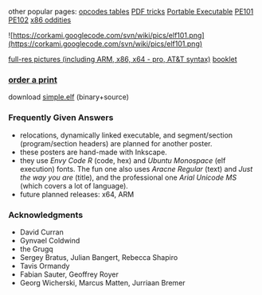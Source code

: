 other popular pages: [opcodes tables](http://opcodes.corkami.com) [PDF tricks](http://pdf.corkami.com) [Portable Executable](http://pe.corkami.com) [PE101](http://pe101.corkami.com) [PE102](http://pe101.corkami.com) [x86 oddities](http://x86.corkami.com)

![https://corkami.googlecode.com/svn/wiki/pics/elf101.png](https://corkami.googlecode.com/svn/wiki/pics/elf101.png)

[full-res pictures (including ARM, x86, x64 - pro, AT&T syntax)](http://imgur.com/a/JEObT) [booklet](https://speakerdeck.com/ange/booklet-elf101-a-linux-executable-walkthrough)

### [order a print](http://www.redbubble.com/people/ange4771) ###

download [simple.elf](https://corkami.googlecode.com/files/elf101.zip) (binary+source)

### Frequently Given Answers ###
  * relocations, dynamically linked executable, and segment/section (program/section headers) are planned for another poster.
  * these posters are hand-made with Inkscape.
  * they use _Envy Code R_ (code, hex) and _Ubuntu Monospace_ (elf execution) fonts. The fun one also uses _Aracne Regular_ (text) and _Just the way you are_ (title), and the professional one _Arial Unicode MS_ (which covers a lot of language).
  * future planned releases: x64, ARM

### Acknowledgments ###
  * David Curran
  * Gynvael Coldwind
  * the Grugq
  * Sergey Bratus, Julian Bangert, Rebecca Shapiro
  * Tavis Ormandy
  * Fabian Sauter, Geoffrey Royer
  * Georg Wicherski, Marcus Matten, Jurriaan Bremer